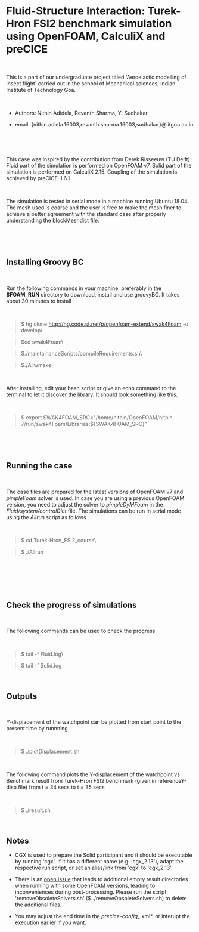 

# Fluid-Structure Interaction: Turek-Hron FSI2 benchmark simulation using OpenFOAM, CalculiX and preCICE

​

This is a part of our undergraduate project titled 'Aeroelastic modelling of insect flight' carried out in the school of Mechanical sciences, Indian Institute of Technology Goa.

​

* Authors: Nithin Adidela, Revanth Sharma, Y. Sudhakar

* email: {nithin.adiela.16003,revanth.sharma.16003,sudhakar}@iitgoa.ac.in

​

​

This case was inspired by the contribution from Derek Risseeuw (TU Delft). Fluid part of the simulation is performed on OpenFOAM v7. Solid part of the simulation is performed on CalculiX 2.15. Coupling of the simulation is achieved by preCICE-1.6.1

​

The  simulation is tested in serial mode in a machine running Ubuntu 18.04. The mesh used is coarse and the user is free to make the mesh finer to achieve a better agreement with the standard case after properly understanding the blockMeshdict file.

​

​

## Installing Groovy BC

​

Run the following commands in your machine, preferably in the **$FOAM_RUN** directory to download, install and use groovyBC. It takes about 30 minutes to install

​

> $ hg clone http://hg.code.sf.net/p/openfoam-extend/swak4Foam -u develop\

> $cd swak4Foam\

> $./maintainanceScripts/compileRequirements.sh\

> $./Allwmake

​

After installing, edit your bash script or give an echo command to the terminal to let it discover the library. It should look something like this.

​

>  $ export SWAK4FOAM_SRC="/home/nithin/OpenFOAM/nithin-7/run/swak4Foam/Libraries:${SWAK4FOAM_SRC}"

​

​

## Running the case

​

The case files are prepared for the latest versions of OpenFOAM v7 and *pimpleFoam* solver is used. In case you are using a previous OpenFOAM version, you need to adjust the solver to *pimpleDyMFoam* in the *Fluid/system/controlDict* file. The simulations can be run in serial mode using the *Allrun* script as follows

​

> $ cd Turek-Hron_FSI2_course\

> $ ./Allrun

​

​

​

## Check the progress of simulations

​

The following commands can be used to check the progress

​

> $ tail -f Fluid.log\

> $ tail -f Solid.log

​

## Outputs

​

Y-displacement of the watchpoint can be plotted from start point to the present time by runnning

​

> $ ./plotDisplacement.sh

​

The following command plots the Y-displacement of the watchpoint vs Benchmark result from Turek-Hron FSI2 benchmark (given in referenceY-disp  file)  from t = 34 secs to t = 35 secs

​

> $ ./result.sh

​

## Notes

*   CGX is used to prepare the Solid participant and it should be executable by running 'cgx'. If it has a different name (e.g. 'cgx_2.13'), adapt the respective run script, or set an alias/link from 'cgx' to 'cgx_2.13'.

*  There is an [open issue](https://github.com/precice/openfoam-adapter/issues/26) that leads to additional empty result directories when running with some OpenFOAM versions, leading to inconveniences during post-processing. Please run the script 'removeObsoleteSolvers.sh' ($ ./removeObsoleteSolvers.sh) to delete the additional files.

* You may adjust the end time in the *precice-config_*.xml*, or interupt the execution earlier if you want.


